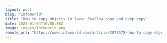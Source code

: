 ```yaml
---
layout: post
blog: "InfoWorld"
title: "How to copy objects in Java: Shallow copy and deep copy"
date: 2024-01-04T10:00:00Z
image: images/infoworld.png
remote_url: "https://www.infoworld.com/article/2077578/how-to-copy-objects-in-java-shallow-copy-and-deep-copy.html#tk.rss_applicationdevelopment"
---
```

